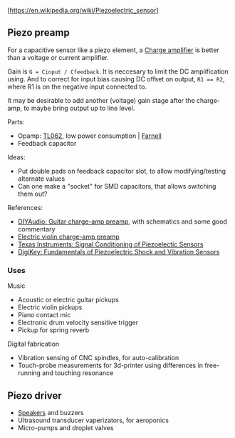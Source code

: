 
[https://en.wikipedia.org/wiki/Piezoelectric_sensor]

## Piezo preamp

For a capacitive sensor like a piezo element, a [Charge amplifier](https://en.wikipedia.org/wiki/Charge_amplifier)
is better than a voltage or current amplifier.

Gain is `G = Cinput / Cfeedback`. It is neccesary to limit the DC amplification using.
And to correct for input bias causing DC offset on output, `R1 == R2`, where R1 is on the negative input connected to.

It may be desirable to add another (voltage) gain stage after the charge-amp, to maybe bring output up to line level.



Parts:

* Opamp: [TL062](http://www.ti.com/lit/ds/symlink/tl064.pdf), low power consumption
| [Farnell](http://no.farnell.com/webapp/wcs/stores/servlet/Search?catalogId=15001&langId=47&storeId=10169&sort=P_PRICE&st=tl062&showResults=true&aa=true&sf=722&pf=110153707)
* Feedback capacitor

Ideas:

* Put double pads on feedback capacitor slot, to allow modifying/testing alternate values
* Can one make a "socket" for SMD capacitors, that allows switching them out?

References:

* [DIYAudio: Guitar charge-amp preamp](http://www.diyaudio.com/forums/instruments-amps/203183-charge-amplifier-guitar-preamp-questions.html), with schematics and some good commentary
* [Electric violin charge-amp preamp](http://www.endolith.com/wordpress/2007/10/13/electric-violin/)
* [Texas Instruments: Signal Conditioning of Piezoelectic Sensors](http://www.ti.com/lit/an/sloa033a/sloa033a.pdf)
* [DigiKey: Fundamentals of Piezoelectric Shock and Vibration Sensors](http://www.digikey.com/en/articles/techzone/2011/dec/fundamentals-of-piezoelectric-shock-and-vibration-sensors)

### Uses

Music

* Acoustic or electric guitar pickups
* Electric violin pickups
* Piano contact mic
* Electronic drum velocity sensitive trigger
* Pickup for spring reverb

Digital fabrication

* Vibration sensing of CNC spindles, for auto-calibration
* Touch-probe measurements for 3d-printer using differences in free-running and touching resonance


## Piezo driver

* [Speakers](https://en.wikipedia.org/wiki/Piezoelectric_speaker) and buzzers
* Ultrasound transducer vaperizators, for aeroponics
* Micro-pumps and droplet valves
